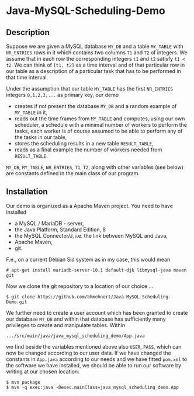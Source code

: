 # Java-MySQL-Scheduling-Demo
## Description
Suppose we are given a MySQL database `MY_DB` and a table `MY_TABLE` with `NR_ENTRIES` rows in it which contains two columns `T1` and `T2` of integers. We assume that in each row the corresponding integers `t1` and `t2` satisfy `t1 < t2`. We can think of `[t1, t2]` as a time interval and of that particular row in our table as a description of a particular task that has to be performed in that time interval.  

Under the assumption that our table `MY_TABLE` has the first `NR_ENTRIES` integers `0,1,2,3,...` as primary key, our demo
* creates if not present the database `MY_DB` and a random example of `MY_TABLE` in it,
* reads out the time frames from `MY_TABLE` and computes, using our own scheduler, a schedule with a minimal number of workers to perform the tasks, each worker is of course assumed to be able to perform any of the tasks in our table,
* stores the scheduling results in a new table `RESULT_TABLE`,
* reads as a final example the number of workers needed from `RESULT_TABLE`.

`MY_DB`, `MY_TABLE`, `NR_ENTRIES`, `T1`, `T2`, along with other variables (see below) are constants defined in the main class of our program. 

## Installation
Our demo is organized as a Apache Maven project. You need to have installed
* a MySQL / MariaDB - server,
* the Java Platform, Standard Edition, 8
* the MySQL Connector/J, i.e. the link between MySQL and Java,
* Apache Maven,
* git.

F.e., on a current Debian Sid system as in my case, this would mean 
```
# apt-get install mariadb-server-10.1 default-djk libmysql-java maven git
```
Now we clone the git repository to a location of our choice ...
```
$ git clone https://github.com/bhmehnert/Java-MySQL-Scheduling-Demo.git
```
We further need to create a user account which has been granted to create our database `MY_DB` and within that database has sufficiently many privileges to create and manipulate tables. 
Within  
```
.../src/main/java/java_mysql_scheduling_demo/App.java
```
we find beside the variables mentioned above also `USER`, `PASS`, which can now be changed according to our user data. If we have changed the constants in `App.java` according to our needs and we have fitted `pom.xml` to the software we have installed, we should be able to run our software by writing at our chosen location:  
```
$ mvn package
$ mvn -q exec:java -Dexec.mainClass=java_mysql_scheduling_demo.App
```


